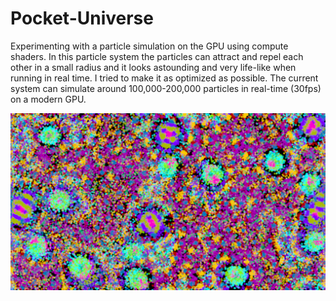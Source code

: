 # Pocket-Universe
Experimenting with a particle simulation on the GPU using compute shaders. In this particle system the particles can attract and repel each other in a small radius and it looks astounding and very life-like when running in real time. I tried to make it as optimized as possible. The current system can simulate around 100,000-200,000 particles in real-time (30fps) on a modern GPU. 

![](/screenshots/1.png)
